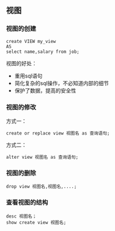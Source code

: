 ## 视图

### 视图的创建

```mysql
create VIEW my_view
AS 
select name,salary from job;
```

视图的好处：

- 重用sql语句
- 简化复杂的sql操作，不必知道内部的细节
- 保护了数据，提高的安全性

### 视图的修改

方式一：

```mysql
create or replace view 视图名 as 查询语句;
```

方式二：

```mysql
alter view 视图名 as 查询语句;
```

### 视图的删除

```mysql
drop view 视图名,视图名,....;
```

### 查看视图的结构

```mysql
desc 视图名；
show create view 视图名;
```

